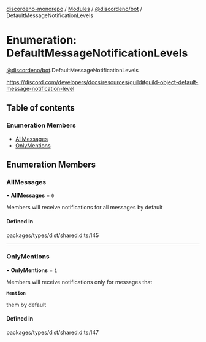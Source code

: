 [discordeno-monorepo](../README.md) / [Modules](../modules.md) / [@discordeno/bot](../modules/discordeno_bot.md) / DefaultMessageNotificationLevels

# Enumeration: DefaultMessageNotificationLevels

[@discordeno/bot](../modules/discordeno_bot.md).DefaultMessageNotificationLevels

https://discord.com/developers/docs/resources/guild#guild-object-default-message-notification-level

## Table of contents

### Enumeration Members

- [AllMessages](discordeno_bot.DefaultMessageNotificationLevels.md#allmessages)
- [OnlyMentions](discordeno_bot.DefaultMessageNotificationLevels.md#onlymentions)

## Enumeration Members

### AllMessages

• **AllMessages** = `0`

Members will receive notifications for all messages by default

#### Defined in

packages/types/dist/shared.d.ts:145

---

### OnlyMentions

• **OnlyMentions** = `1`

Members will receive notifications only for messages that

**`Mention`**

them by default

#### Defined in

packages/types/dist/shared.d.ts:147
